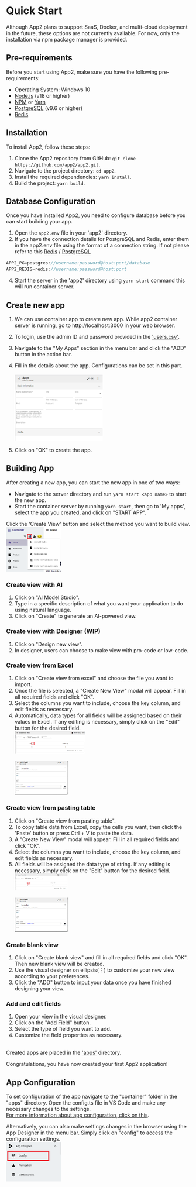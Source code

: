 # Quick Start

Although App2 plans to support SaaS, Docker, and multi-cloud deployment in the future, these options are not currently available. For now, only the installation via npm package manager is provided.

## Pre-requirements

Before you start using App2, make sure you have the following pre-requirements:

- Operating System: Windows 10
- [Node.js](https://nodejs.org/en/) (v18 or higher)
- [NPM](https://www.npmjs.com/package/npm) or [Yarn](https://yarnpkg.com/getting-started/install)
- [PostgreSQL](https://www.postgresql.org/download/) (v9.6 or higher)
- [Redis](https://redis.io/download/)

## Installation

To install App2, follow these steps:

1. Clone the App2 repository from GitHub: `git clone https://github.com/app2/app2.git`.
2. Navigate to the project directory: `cd app2`.
3. Install the required dependencies: `yarn install`.
4. Build the project: `yarn build`.

## Database Configuration

Once you have installed App2, you need to configure database before you can start building your app.

1. Open the `app2.env` file in your 'app2' directory.
2. If you have the connection details for PostgreSQL and Redis, enter them in the app2.env file using the format of a connection string. If not please refer to this [Redis](https://redis.io/docs/getting-started/) / [PostgreSQL](https://www.postgresqltutorial.com/postgresql-getting-started/connect-to-postgresql-database/)

```js
APP2_PG=postgres://username:password@host:port/database
APP2_REDIS=redis://username:password@host:port
```

4. Start the server in the 'app2' directory using `yarn start` command this will run container server.

## Create new app

1. We can use container app to create new app. While app2 container server is running, go to http://localhost:3000 in your web browser.

2. To login, use the admin ID and password provided in the ['users.csv'](../common/csv/users.csv).

3. Navigate to the "My Apps" section in the menu bar and click the "ADD" button in the action bar.

4. Fill in the details about the app. Configurations can be set in this part.  
   <br><img src="./assets/createAppsDetail.png" alt="createAppsDetail" width="50%" height="20%"><br>

5. Click on "OK" to create the app.

## Building App

After creating a new app, you can start the new app in one of two ways:

- Navigate to the server directory and run `yarn start <app name>` to start the new app.
- Start the container server by running `yarn start`, then go to 'My apps', select the app you created, and click on "START APP".

Click the 'Create View' button and select the method you want to build view.
<br><img src="./assets/createView.png" alt="createView" width="30%" height="10%"><br>

### Create view with AI

1. Click on "AI Model Studio".
2. Type in a specific description of what you want your application to do using natural language.
3. Click on "Create" to generate an AI-powered view.

### Create view with Designer (WIP)

1. Click on "Design new view".
2. In designer, users can choose to make view with pro-code or low-code.

### Create view from Excel

1. Click on "Create view from excel" and choose the file you want to import.
2. Once the file is selected, a "Create New View" modal will appear. Fill in all required fields and click "OK".
3. Select the columns you want to include, choose the key column, and edit fields as necessary.
4. Automatically, data types for all fields will be assigned based on their values in Excel. If any editing is necessary, simply click on the "Edit" button for the desired field.
   <br><img src="./assets/createViewWithExcel.png" alt="ViewWithExcel" width="40%" height="20%"><br>
   <br><img src="./assets/editField.png" alt="editField" width="30%" height="10%"><br>

### Create view from pasting table

1. Click on "Create view from pasting table".
2. To copy table data from Excel, copy the cells you want, then click the 'Paste' button or press Ctrl + V to paste the data.
3. A "Create New View" modal will appear. Fill in all required fields and click "OK".
4. Select the columns you want to include, choose the key column, and edit fields as necessary.
5. All fields will be assigned the data type of string. If any editing is necessary, simply click on the "Edit" button for the desired field.
   <br><img src="./assets/createViewWithExcel.png" alt="ViewWithExcel" width="30%" height="20%"><br>
   <br><img src="./assets/editField.png" alt="editField" width="30%" height="10%"><br>

### Create blank view

1. Click on "Create blank view" and fill in all required fields and click "OK". Then new blank view will be created.
2. Use the visual designer on ellipsis(⋮) to customize your new view according to your preferences.
3. Click the "ADD" button to input your data once you have finished designing your view.

### Add and edit fields

1. Open your view in the visual designer.
2. Click on the "Add Field" button.
3. Select the type of field you want to add.
4. Customize the field properties as necessary.

<br>Created apps are placed in the ['apps'](../apps/) directory.</br>

Congratulations, you have now created your first App2 application!

## App Configuration

To set configuration of the app navigate to the "container" folder in the "apps" directory.
Open the config.ts file in VS Code and make any necessary changes to the settings.
<br>[For more information about app configuration, click on this]().</br>

Alternatively, you can also make settings changes in the browser using the App Designer in the menu bar. Simply click on "config" to access the configuration settings.
<br><img src="./assets/AppDesignerConfig.png" alt="appDesigner" width="30%" height="10%"><br>
